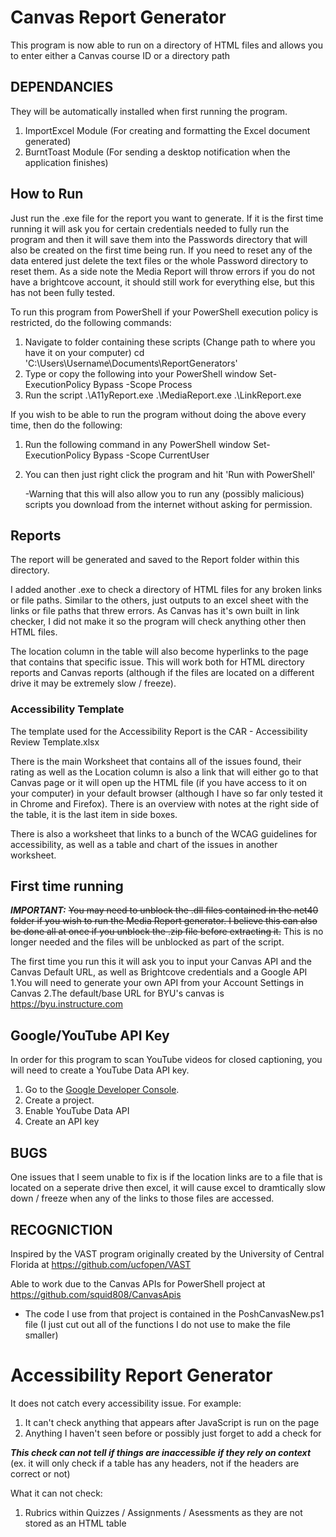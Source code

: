 # Canvas Report Generator
This program is now able to run on a directory of HTML files and allows you to enter either a Canvas course ID or a directory path

## DEPENDANCIES
They will be automatically installed when first running the program.
1. ImportExcel Module (For creating and formatting the Excel document generated)
2. BurntToast Module (For sending a desktop notification when the application finishes)

## How to Run
Just run the .exe file for the report you want to generate. If it is the first time running it will ask you for certain credentials needed to fully run the program and then it will save them into the Passwords directory that will also be created on the first time being run. If you need to reset any of the data entered just delete the text files or the whole Password directory to reset them. As a side note the Media Report will throw errors if you do not have a brightcove account, it should still work for everything else, but this has not been fully tested.

To run this program from PowerShell if your PowerShell execution policy is restricted, do the following commands:
1. Navigate to folder containing these scripts (Change path to where you have it on your computer)
	cd 'C:\Users\Username\Documents\ReportGenerators'
2. Type or copy the following into your PowerShell window
	Set-ExecutionPolicy Bypass -Scope Process
3. Run the script
	.\A11yReport.exe
	.\MediaReport.exe
	.\LinkReport.exe

If you wish to be able to run the program without doing the above every time, then do the following:
1. Run the following command in any PowerShell window
	Set-ExecutionPolicy Bypass -Scope CurrentUser
2. You can then just right click the program and hit 'Run with PowerShell'

	-Warning that this will also allow you to run any (possibly malicious) scripts you download from the internet without asking for permission.

## Reports
The report will be generated and saved to the Report folder within this directory.

I added another .exe to check a directory of HTML files for any broken links or file paths. Similar to the others, just outputs to an excel sheet with the links or file paths that threw errors. As Canvas has it's own built in link checker, I did not make it so the program will check anything other then HTML files.

The location column in the table will also become hyperlinks to the page that contains that specific issue. This will work both for HTML directory reports and Canvas reports (although if the files are located on a different drive it may be extremely slow / freeze).

### Accessibility Template
The template used for the Accessibility Report is the CAR - Accessibility Review Template.xlsx

There is the main Worksheet that contains all of the issues found, their rating as well as the Location column is also a link that will either go to that Canvas page or it will open up the HTML file (if you have access to it on your computer) in your default browser (although I have so far only tested it in Chrome and Firefox). There is an overview with notes at the right side of the table, it is the last item in side boxes.

There is also a worksheet that links to a bunch of the WCAG guidelines for accessibility, as well as a table and chart of the issues in another worksheet.

## First time running
***IMPORTANT:***
~~You may need to unblock the .dll files contained in the net40 folder if you wish to run the Media Report generator. I believe this can also be done all at once if you unblock the .zip file before extracting it.~~ This is no longer needed and the files will be unblocked as part of the script.

The first time you run this it will ask you to input your Canvas API and the Canvas Default URL, as well as Brightcove credentials and a Google API
1.You will need to generate your own API from your Account Settings in Canvas
2.The default/base URL for BYU's canvas is https://byu.instructure.com

## Google/YouTube API Key
In order for this program to scan YouTube videos for closed captioning, you will need to create a YouTube Data API key.

1. Go to the [Google Developer Console](https://console.developers.google.com).
2. Create a project.
3. Enable YouTube Data API
4. Create an API key

## BUGS
One issues that I seem unable to fix is if the location links are to a file that is located on a seperate drive then excel, it will cause excel to dramtically slow down / freeze when any of the links to those files are accessed.

## RECOGNICTION
Inspired by the VAST program originally created by the University of Central Florida at https://github.com/ucfopen/VAST

Able to work due to the Canvas APIs for PowerShell project at https://github.com/squid808/CanvasApis

* The code I use from that project is contained in the PoshCanvasNew.ps1 file (I just cut out all of the functions I do not use to make the file smaller)

# Accessibility Report Generator
It does not catch every accessibility issue. For example:
1. It can't check anything that appears after JavaScript is run on the page
2. Anything I haven't seen before or possibly just forget to add a check for

***This check can not tell if things are inaccessible if they rely on context*** (ex. it will only check if a table has any headers, not if the headers are correct or not)

What it can not check:
1. Rubrics within Quizzes / Assignments / Asessments as they are not stored as an HTML table